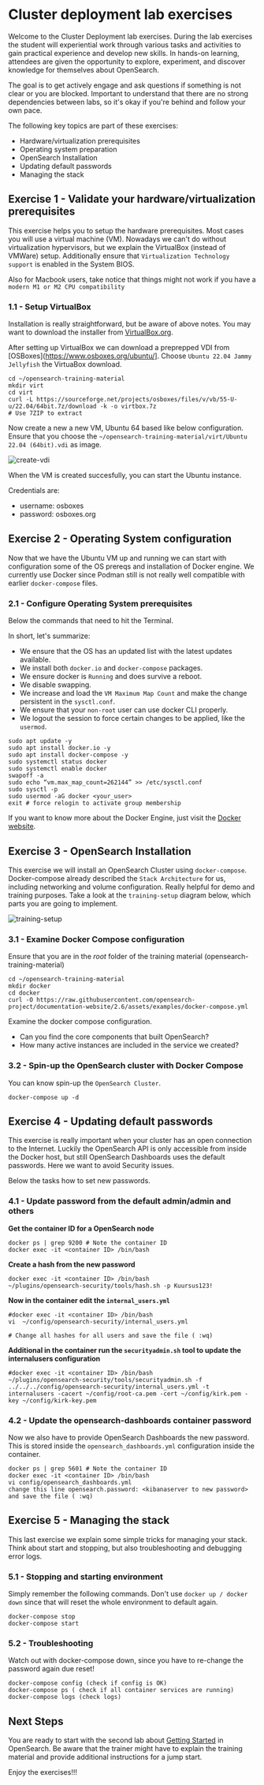 # Cluster deployment lab exercises

Welcome to the Cluster Deployment lab exercises. During the lab exercises the student will experiential work through various tasks and activities to gain practical experience and develop new skills. In hands-on learning, attendees are given the opportunity to explore, experiment, and discover knowledge for themselves about OpenSearch.

The goal is to  get actively engage and ask questions if something is not clear or you are blocked. Important to understand that there are no strong dependencies between labs, so it's okay if you're behind and follow your own pace.

The following key topics are part of these exercises:

- Hardware/virtualization prerequisites
- Operating system preparation
- OpenSearch Installation
- Updating default passwords
- Managing the stack

## Exercise 1 - Validate your hardware/virtualization prerequisites

This exercise helps you to setup the hardware prerequisites. Most cases you will use a virtual machine (VM). Nowadays we can't do without virtualization hypervisors, but we explain the VirtualBox (instead of VMWare) setup. Additionally ensure that `Virtualization Technology support` is enabled in the System BIOS. 

Also for Macbook users, take notice that things might not work if you have a `modern M1 or M2 CPU compatibility`

### 1.1 - Setup VirtualBox

Installation is really straightforward, but be aware of above notes. You may want to download the installer from [VirtualBox.org](https://www.virtualbox.org/wiki/Downloads).

After setting up VirtualBox we can download a preprepped VDI from [OSBoxes](https://www.osboxes.org/ubuntu/]. Choose `Ubuntu 22.04 Jammy Jellyfish` the VirtuaBox download.

```
cd ~/opensearch-training-material
mkdir virt
cd virt
curl -L https://sourceforge.net/projects/osboxes/files/v/vb/55-U-u/22.04/64bit.7z/download -k -o virtbox.7z
# Use 7ZIP to extract
```

Now create a new a new VM, Ubuntu 64 based like below configuration. Ensure that you choose the `~/opensearch-training-material/virt/Ubuntu 22.04 (64bit).vdi` as image.

<img src="https://raw.githubusercontent.com/avwsolutions/opensearch-training-material/main/labs/02-ClusterDeployment/content/create-vdi.png" alt="create-vdi">

When the VM is created succesfully, you can start the Ubuntu instance.

Credentials are:
- username: osboxes
- password: osboxes.org

## Exercise 2 - Operating System configuration

Now that we have the Ubuntu VM up and running we can start with configuration some of the OS prereqs and installation of Docker engine. We currently use Docker since Podman still is not really well compatible with earlier `docker-compose` files.

### 2.1 - Configure Operating System prerequisites

Below the commands that need to hit the Terminal.

In short, let's summarize:
- We ensure that the OS has an updated list with the latest updates available.
- We install both `docker.io` and `docker-compose` packages.
- We ensure docker is `Running` and does survive a reboot.
- We disable swapping.
- We increase and load the `VM Maximum Map Count` and make the change persistent in the `sysctl.conf`.
- We ensure that your `non-root` user can use docker CLI properly.
- We logout the session to force certain changes to be applied, like the `usermod`.


```
sudo apt update -y
sudo apt install docker.io -y
sudo apt install docker-compose -y
sudo systemctl status docker
sudo systemctl enable docker
swapoff -a
sudo echo “vm.max_map_count=262144” >> /etc/sysctl.conf
sudo sysctl -p
sudo usermod -aG docker <your_user>
exit # force relogin to activate group membership
```

If you want to know more about the Docker Engine, just visit the [Docker website](https://www.docker.com/products/docker-desktop/alternatives/).

## Exercise 3 - OpenSearch Installation

This exercise we will install an OpenSearch Cluster using `docker-compose`. Docker-compose already described the `Stack Architecture` for us, including networking and volume configuration. Really helpful for demo and training purposes. Take a look at the `training-setup` diagram below, which parts you are going to implement.

<img src="https://raw.githubusercontent.com/avwsolutions/opensearch-training-material/main/labs/01-Introduction/content/training-setup.png" alt="training-setup">

### 3.1 - Examine Docker Compose configuration

Ensure that you are in the *root* folder of the training material (opensearch-training-material)

```
cd ~/opensearch-training-material
mkdir docker
cd docker
curl -O https://raw.githubusercontent.com/opensearch-project/documentation-website/2.6/assets/examples/docker-compose.yml
```

Examine the docker compose configuration.
- Can you find the core components that built OpenSearch?
- How many active instances are included in the service we created?


### 3.2 - Spin-up the OpenSearch cluster with Docker Compose

You can know spin-up the `OpenSearch Cluster`.

```
docker-compose up -d
```

## Exercise 4 - Updating default passwords

This exercise is really important when your cluster has an open connection to the Internet. Luckily the OpenSearch API is only accessible from inside the Docker host, but still OpenSearch Dashboards uses the default passwords. Here we want to avoid Security issues.

Below the tasks how to set new passwords.

### 4.1 - Update password from the default admin/admin and others

**Get the container ID for a OpenSearch node**
```
docker ps | grep 9200 # Note the container ID
docker exec -it <container ID> /bin/bash
```

**Create a hash from the new password**
```
docker exec -it <container ID> /bin/bash
~/plugins/opensearch-security/tools/hash.sh -p Kuursus123!
```

**Now in the container edit the `internal_users.yml`**
```
#docker exec -it <container ID> /bin/bash
vi  ~/config/opensearch-security/internal_users.yml

# Change all hashes for all users and save the file ( :wq)
```

**Additional in the container run the `securityadmin.sh` tool to update the internalusers configuration**
```
#docker exec -it <container ID> /bin/bash
~/plugins/opensearch-security/tools/securityadmin.sh -f ../../../config/opensearch-security/internal_users.yml -t internalusers -cacert ~/config/root-ca.pem -cert ~/config/kirk.pem -key ~/config/kirk-key.pem
```

### 4.2 - Update the opensearch-dashboards container password

Now we also have to provide OpenSearch Dashboards the new password. This is stored inside the `opensearch_dashboards.yml` configuration inside the container.

```
docker ps | grep 5601 # Note the container ID
docker exec -it <container ID> /bin/bash
vi config/opensearch_dashboards.yml
change this line opensearch.password: <kibanaserver to new password> and save the file ( :wq)
```

## Exercise 5 - Managing the stack

This last exercise we explain some simple tricks for managing your stack. Think about start and stopping, but also troubleshooting and debugging error logs.

### 5.1 - Stopping and starting environment

Simply remember the following commands. Don't use `docker up / docker down` since that will reset the whole environment to default again.

```
docker-compose stop
docker-compose start
```

### 5.2 - Troubleshooting

Watch out with docker-compose down, since you have to re-change the password again due reset!

```
docker-compose config (check if config is OK)
docker-compose ps ( check if all container services are running)
docker-compose logs (check logs)
```
## Next Steps

You are ready to start with the second lab about [Getting Started](../03-GettingStarted/README.md) in OpenSearch. Be aware that the trainer might have to explain the training material and provide additional instructions for a jump start.

Enjoy the exercises!!!